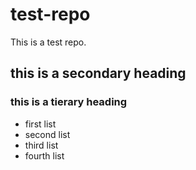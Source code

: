 # test-repo
This is a test repo.
## this is a secondary heading
### this is a tierary heading

* first list
* second list
* third list
* fourth list
